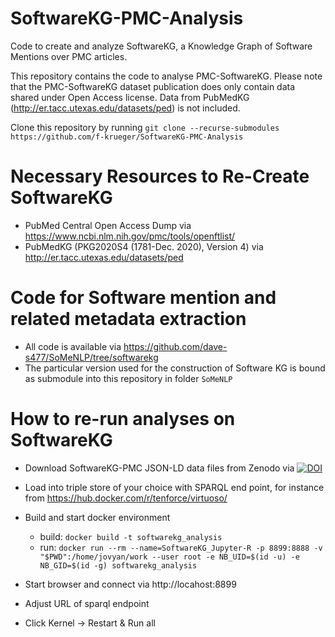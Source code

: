 # SoftwareKG-PMC-Analysis

Code to create and analyze SoftwareKG, a Knowledge Graph of Software Mentions over PMC articles.

This repository contains the code to analyse PMC-SoftwareKG. 
Please note that the PMC-SoftwareKG dataset publication does only contain data shared under Open Access license.
Data from PubMedKG (http://er.tacc.utexas.edu/datasets/ped) is not included.

Clone this repository by running `git clone --recurse-submodules https://github.com/f-krueger/SoftwareKG-PMC-Analysis`

# Necessary Resources to Re-Create SoftwareKG

* PubMed Central Open Access Dump via https://www.ncbi.nlm.nih.gov/pmc/tools/openftlist/
* PubMedKG (PKG2020S4 (1781-Dec. 2020), Version 4) via http://er.tacc.utexas.edu/datasets/ped

# Code for Software mention and related metadata extraction

* All code is available via https://github.com/dave-s477/SoMeNLP/tree/softwarekg
* The particular version used for the construction of Software KG is bound as submodule into this repository in folder `SoMeNLP`

# How to re-run analyses on SoftwareKG

* Download SoftwareKG-PMC JSON-LD data files from Zenodo via 
 [![DOI](https://zenodo.org/badge/DOI/10.5281/zenodo.5553738.svg)](https://doi.org/10.5281/zenodo.5553738)


* Load into triple store of your choice with SPARQL end point, for instance from https://hub.docker.com/r/tenforce/virtuoso/
* Build and start docker environment
  * build: `docker build -t softwarekg_analysis`
  * run: `docker run --rm --name=SoftwareKG_Jupyter-R -p 8899:8888 -v "$PWD":/home/jovyan/work --user root -e NB_UID=$(id -u) -e NB_GID=$(id -g) softwarekg_analysis`
* Start browser and connect via http://locahost:8899
* Adjust URL of sparql endpoint
* Click Kernel -> Restart & Run all